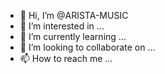 - 👋 Hi, I’m @ARISTA-MUSIC
- 👀 I’m interested in ...
- 🌱 I’m currently learning ...
- 💞️ I’m looking to collaborate on ...
- 📫 How to reach me ...

<!---
ARISTA-MUSIC/ARISTA-MUSIC is a ✨ special ✨ repository because its `README.md` (this file) appears on your GitHub profile.
You can click the Preview link to take a look at your changes.
--->
